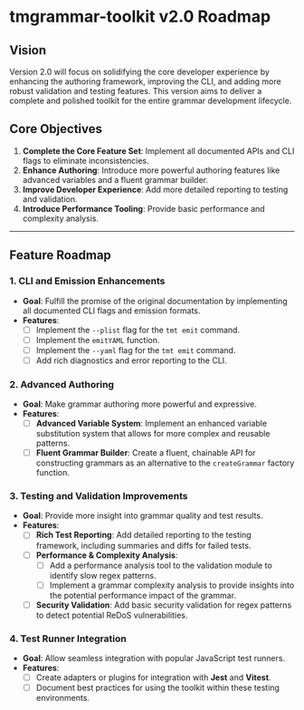 # tmgrammar-toolkit v2.0 Roadmap

## Vision

Version 2.0 will focus on solidifying the core developer experience by enhancing the authoring framework, improving the CLI, and adding more robust validation and testing features. This version aims to deliver a complete and polished toolkit for the entire grammar development lifecycle.

## Core Objectives

1.  **Complete the Core Feature Set**: Implement all documented APIs and CLI flags to eliminate inconsistencies.
2.  **Enhance Authoring**: Introduce more powerful authoring features like advanced variables and a fluent grammar builder.
3.  **Improve Developer Experience**: Add more detailed reporting to testing and validation.
4.  **Introduce Performance Tooling**: Provide basic performance and complexity analysis.

---

## Feature Roadmap

### 1. CLI and Emission Enhancements

*   **Goal**: Fulfill the promise of the original documentation by implementing all documented CLI flags and emission formats.
*   **Features**:
    *   [ ] Implement the `--plist` flag for the `tmt emit` command.
    *   [ ] Implement the `emitYAML` function.
    *   [ ] Implement the `--yaml` flag for the `tmt emit` command.
    *   [ ] Add rich diagnostics and error reporting to the CLI.

### 2. Advanced Authoring

*   **Goal**: Make grammar authoring more powerful and expressive.
*   **Features**:
    *   [ ] **Advanced Variable System**: Implement an enhanced variable substitution system that allows for more complex and reusable patterns.
    *   [ ] **Fluent Grammar Builder**: Create a fluent, chainable API for constructing grammars as an alternative to the `createGrammar` factory function.

### 3. Testing and Validation Improvements

*   **Goal**: Provide more insight into grammar quality and test results.
*   **Features**:
    *   [ ] **Rich Test Reporting**: Add detailed reporting to the testing framework, including summaries and diffs for failed tests.
    *   [ ] **Performance & Complexity Analysis**:
        *   [ ] Add a performance analysis tool to the validation module to identify slow regex patterns.
        *   [ ] Implement a grammar complexity analysis to provide insights into the potential performance impact of the grammar.
    *   [ ] **Security Validation**: Add basic security validation for regex patterns to detect potential ReDoS vulnerabilities.

### 4. Test Runner Integration

*   **Goal**: Allow seamless integration with popular JavaScript test runners.
*   **Features**:
    *   [ ] Create adapters or plugins for integration with **Jest** and **Vitest**.
    *   [ ] Document best practices for using the toolkit within these testing environments.
